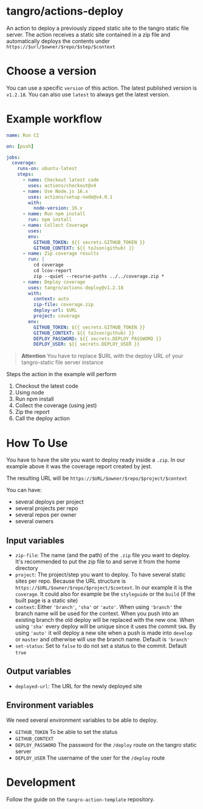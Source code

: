 # tangro/actions-deploy

An action to deploy a previously zipped static site to the tangro static file server. The action receives a static site contained in a zip file and automatically deploys the contents under `https://$url/$owner/$repo/$step/$context`

# Choose a version

You can use a specific `version` of this action. The latest published version is `v1.2.18`. You can also use `latest` to always get the latest version.

# Example workflow

```yml
name: Run CI

on: [push]

jobs:
  coverage:
    runs-on: ubuntu-latest
    steps:
      - name: Checkout latest code
        uses: actions/checkout@v4
      - name: Use Node.js 16.x
        uses: actions/setup-node@v4.0.1
        with:
          node-version: 16.x
      - name: Run npm install
        run: npm install
      - name: Collect Coverage
        uses: 
        env:
          GITHUB_TOKEN: ${{ secrets.GITHUB_TOKEN }}
          GITHUB_CONTEXT: ${{ toJson(github) }}
      - name: Zip coverage results
        run: |
          cd coverage
          cd lcov-report
          zip --quiet --recurse-paths ../../coverage.zip *
      - name: Deploy coverage
        uses: tangro/actions-deploy@v1.2.18
        with:
          context: auto
          zip-file: coverage.zip
          deploy-url: $URL
          project: coverage
        env:
          GITHUB_TOKEN: ${{ secrets.GITHUB_TOKEN }}
          GITHUB_CONTEXT: ${{ toJson(github) }}
          DEPLOY_PASSWORD: ${{ secrets.DEPLOY_PASSWORD }}
          DEPLOY_USER: ${{ secrets.DEPLOY_USER }}
```

> **Attention** You have to replace \$URL with the deploy URL of your tangro-static file server instance

Steps the action in the example will perform

1. Checkout the latest code
2. Using node
3. Run npm install
4. Collect the coverage (using jest)
5. Zip the report
6. Call the deploy action

# How To Use

You have to have the site you want to deploy ready inside a `.zip`. In our example above it was the coverage report created by jest.

The resulting URL will be `https://$URL/$owner/$repo/$project/$context`

You can have:

- several deploys per project
- several projects per repo
- several repos per owner
- several owners

## Input variables

- `zip-file`: The name (and the path) of the `.zip` file you want to deploy. It's recommended to put the zip file to and serve it from the home directory
- `project`: The project/step you want to deploy. To have several static sites per repo. Because the URL structure is `https://$URL/$owner/$repo/$project/$context`. In our example it is the `coverage`. It could also for example be the `styleguide` or the `build` (if the built page is a static site)
- `context`: Either `'branch'`, `'sha'` or `'auto'`. When using `'branch'` the branch name will be used for the context. When you push into an existing branch the old deploy will be replaced with the new one. When using `'sha'` every deploy will be unique since it uses the commit `SHA`. By using `'auto'` it will deploy a new site when a push is made into `develop` or `master` and otherwise will use the branch name. Default is `'branch'`
- `set-status`: Set to `false` to do not set a status to the commit. Default `true`

## Output variables

- `deployed-url`: The URL for the newly deployed site

## Environment variables

We need several environment variables to be able to deploy.

- `GITHUB_TOKEN` To be able to set the status
- `GITHUB_CONTEXT`
- `DEPLOY_PASSWORD` The password for the `/deploy` route on the tangro static server
- `DEPLOY_USER` The username of the user for the `/deploy` route

# Development

Follow the guide on the `tangro-action-template` repository.
